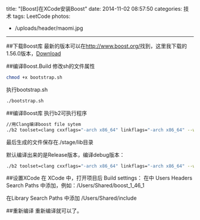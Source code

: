 title: "[Boost]在XCode安装Boost"
date: 2014-11-02 08:57:50
categories: 技术
tags: LeetCode
photos:
- /uploads/header/maomi.jpg
---
##下载Boost库 
最新的版本可以在<http://www.boost.org/>找到，这里我下载的1.56.0版本，[Download](http://jaist.dl.sourceforge.net/project/boost/boost/1.56.0/boost_1_56_0.tar.gz)

##编译Boost.Build
修改sh的文件属性
```bash
chmod +x bootstrap.sh
```
执行bootstrap.sh
```bash
./bootstrap.sh
```

##编译Boost库
执行b2可执行程序
```bash
//用Clang编译boost file sytem
./b2 toolset=clang cxxflags="-arch x86_64" linkflags="-arch x86_64" --with-filesystem
```

最后生成的文件保存在./stage/lib目录

默认编译出来的是Release版本，编译debug版本：
```bash
./b2 toolset=clang cxxflags="-arch x86_64" linkflags="-arch x86_64" --with-filesystem variant=debug --stagedir=./stage/x64/debug
```

##设置XCode
在 XCode 中，打开项目后 Build settings：
在中  Users Headers Search Paths 中添加，例如：/Users/Shared/boost_1_46_1

在Library Search Paths 中添加 /Users/Shared/include

##重新编译
重新编译就可以了。